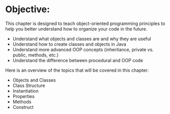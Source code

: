 # Objective:
This chapter is designed to teach object-oriented programming principles to help you better understand how to organize your code in the future.

* Understand what objects and classes are and why they are useful
* Understand how to create classes and objects in Java
* Understand more advanced OOP concepts (inheritance, private vs. public, methods, etc.)
* Understand the difference between procedural and OOP code

Here is an overview of the topics that will be covered in this chapter:

* Objects and Classes
* Class Structure
* Instantiation
* Properties
* Methods
* Construct

